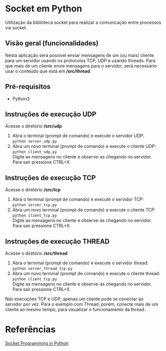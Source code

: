 # Socket em Python
Utilização da biblioteca socket para realizar a comunicação entre processos via socket. 

## Visão geral (funcionalidades)
Nesta aplicação será possível enviar mensagens de um (ou mais) cliente para um servidor usando os protocolos TCP, UDP e usando threads. Para que mais de um cliente envie mensagens para o servidor, será necessário usar o conteúdo que está em **/src/thread**.

## Pré-requisitos
- Python3

## Instruções de execução UDP
Acesse o diretório **/src/udp**
1. Abra o terminal (prompt de comando) e execute o servidor UDP:
<br />`python server_udp.py`
2. Abra um novo terminal (prompt de comando) e execute o cliente UDP: 
<br />`python client_udp.py`
<br />Digite as mensagens no cliente e observe-as chegando no servidor. Para sair pressione CTRL+X.

## Instruções de execução TCP
Acesse o diretório **/src/tcp**
1. Abra o terminal (prompt de comando) e execute o servidor TCP:
<br />`python server_tcp.py`
2. Abra um novo terminal (prompt de comando) e execute o cliente TCP: 
<br />`python client_tcp.py`
<br />Digite as mensagens no cliente e observe-as chegando no servidor. Para sair pressione CTRL+X.

## Instruções de execução THREAD
Acesse o diretório **/src/thread**
1. Abra o terminal (prompt de comando) e execute o servidor thread:
<br />`python server_thread_tcp.py`
2. Abra um novo terminal (prompt de comando) e execute o cliente thread: 
<br />`python client_tcp.py`
<br />Digite as mensagens no cliente e observe-as chegando no servidor. Para sair pressione CTRL+X.

Nas execuções TCP e UDP, apenas um cliente pode se conectar ao servidor por vez. Para o exemplo com Thread, porém, conecte mais de um cliente ao mesmo tempo, para visualizar o funcionamento da thread.

# Referências
[Socket Programming in Python](https://realpython.com/python-sockets/)
